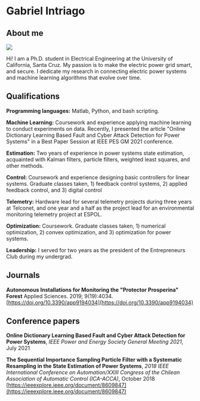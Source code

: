 # Gabriel Intriago

## About me
![](https://postimg.cc/1VBmqLSP)

Hi! I am a Ph.D. student in Electrical Engineering at the University of California, Santa Cruz.
My passion is to make the electric power grid smart, and secure.
I dedicate my research in connecting electric power systems and machine learning algorithms that evolve over time.


## Qualifications

**Programming languages:** Matlab, Python, and bash scripting.

**Machine Learning:** Coursework and experience applying machine learning to conduct experiments on data. Recently, I presented the article "Online Dictionary Learning Based Fault and Cyber Attack Detection for Power Systems" in a Best Paper Session at IEEE PES GM 2021 conference.

**Estimation:** Two years of experience in power systems state estimation, acquainted with Kalman filters, particle filters, weighted least squares, and other methods.

**Control:** Coursework and experience designing basic controllers for linear systems. Graduate classes taken, 1) feedback control systems, 2) applied feedback control, and 3) digital control

**Telemetry:** Hardware lead for several telemetry projects during three years at Telconet, and one year and a half as the project lead for an environmental monitoring telemetry project at ESPOL.

**Optimization:** Coursework. Graduate classes taken, 1) numerical optimization, 2) convex optimization, and 3) optimization for power systems.

**Leadership:** I served for two years as the president of the Entrepreneurs Club during my undergrad.


## Journals

**Autonomous Installations for Monitoring the "Protector Prosperina" Forest**
Applied Sciences. 2019; 9(19):4034.
[https://doi.org/10.3390/app9194034](https://doi.org/10.3390/app9194034)


## Conference papers

**Online Dictionary Learning Based Fault and Cyber Attack Detection for Power Systems**, _IEEE Power and Energy Society General Meeting 2021_, July 2021

**The Sequential Importance Sampling Particle Filter with a Systematic Resampling in the State Estimation of Power Systems**, _2018 IEEE International Conference on Automation/XXIII Congress of the Chilean Association of Automatic Control (ICA-ACCA)_, October 2018
[https://ieeexplore.ieee.org/document/8609847](https://ieeexplore.ieee.org/document/8609847)
